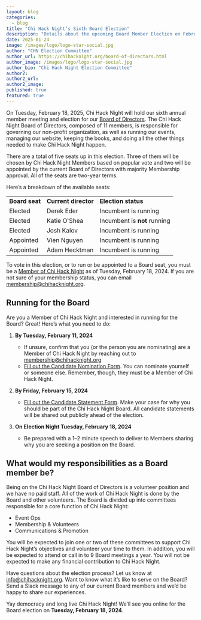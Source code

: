 ```yaml
---
layout: blog
categories: 
  - blog
title: "Chi Hack Night’s Sixth Board Election"
description: "Details about the upcoming Board Member Election on February 18, 2024. Info about who is seeking reelection and how members can run for the board is detailed within."
date: 2025-01-24
image: /images/logo/logo-star-social.jpg
author: "CHN Election Committee"
author_url: https://chihacknight.org/board-of-directors.html
author_image: /images/logo/logo-star-social.jpg
author_bio: "Chi Hack Night Election Committee"
author2: 
author2_url:
author2_image: 
published: true
featured: true
---
```


On Tuesday, February 18, 2025, Chi Hack Night will hold our sixth annual member meeting and election for our [Board of Directors](https://chihacknight.org/board-of-directors.html). The Chi Hack Night Board of Directors, composed of 11 members, is responsible for governing our non-profit organization, as well as running our events, managing our website, keeping the books, and doing all the other things needed to make Chi Hack Night happen.

There are a total of five seats up in this election. Three of them will be chosen by Chi Hack Night Members based on popular vote and two will be appointed by the current Board of Directors with majority Membership approval. All of the seats are two-year terms.

Here’s a breakdown of the available seats:

<table class='table table-bordered'>
  <tr>
   <td><strong>Board seat</strong>
   </td>
   <td><strong>Current director</strong>
   </td>
   <td><strong>Election status</strong>
   </td>
  </tr>
  <tr>
   <td>Elected
   </td>
   <td>Derek Eder
   </td>
   <td>Incumbent is running
   </td>
  </tr>
  <tr>
   <td>Elected
   </td>
   <td>Katie O'Shea
   </td>
   <td>Incumbent is <strong>not</strong> running
   </td>
  </tr>
  <tr>
   <td>Elected
   </td>
   <td>Josh Kalov
   </td>
   <td>Incumbent is running
   </td>
  </tr>
  <tr>
   <td>Appointed
   </td>
   <td>Vien Nguyen
   </td>
   <td>Incumbent is running
   </td>
  </tr>
  <tr>
   <td>Appointed
   </td>
   <td>Adam Hecktman
   </td>
   <td>Incumbent is running
   </td>
  </tr>
</table>


To vote in this election, or to run or be appointed to a Board seat, you must be a [Member of Chi Hack Night](https://chihacknight.org/membership/application.html) as of Tuesday, February 18, 2024. If you are not sure of your membership status, you can email membership@chihacknight.org.


## Running for the Board

Are you a Member of Chi Hack Night and interested in running for the Board? Great! Here’s what you need to do:

1. **By Tuesday, February 11, 2024**
    * If unsure, confirm that you (or the person you are nominating) are a Member of Chi Hack Night by reaching out to [membership@chihacknight.org](mailto:membership@chihacknight.org)
    * [Fill out the Candidate Nomination Form](https://forms.gle/HWd4AfK7cunrkM6Z9). You can nominate yourself or someone else. Remember, though, they must be a Member of Chi Hack Night.

1. **By Friday, February 15, 2024**
    * [Fill out the Candidate Statement Form](https://forms.gle/uQC6mGZqWa6ydN5s5). Make your case for why you should be part of the Chi Hack Night Board. All candidate statements will be shared out publicly ahead of the election.

1. **On Election Night Tuesday, February 18, 2024**
    * Be prepared with a 1–2 minute speech to deliver to Members sharing why you are seeking a position on the Board.

## What would my responsibilities as a Board member be?

Being on the Chi Hack Night Board of Directors is a volunteer position and we have no paid staff. All of the work of Chi Hack Night is done by the Board and other volunteers. The Board is divided up into committees responsible for a core function of Chi Hack Night:

* Event Ops 
* Membership & Volunteers
* Communications & Promotion

You will be expected to join one or two of these committees to support Chi Hack Night’s objectives and volunteer your time to them. In addition, you will be expected to attend or call in to 9 Board meetings a year. You will not be expected to make any financial contribution to Chi Hack Night.

Have questions about the election process? Let us know at [info@chihacknight.org](mailto:info@chihacknight.org). Want to know what it’s like to serve on the Board? Send a Slack message to any of our current Board members and we’d be happy to share our experiences.

Yay democracy and long live Chi Hack Night! We’ll see you online for the Board election on **Tuesday, February 18, 2024**.
